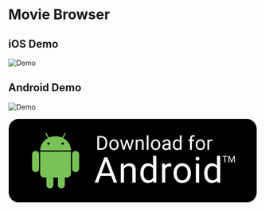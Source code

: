 # Movie Browser

## iOS Demo

![Demo](<./assets/Movie-Browser%20iOS%20(2).gif>)

## Android Demo

![Demo](<./assets/Movie-Browser%20Android(2).gif>)

[![Download android app logo](./assets/download-for-android.jpeg)](https://drive.google.com/file/d/1TdG--j2VVAtwoe0r0xYVOY6X6JEWZAF0/view?usp=share_link)
